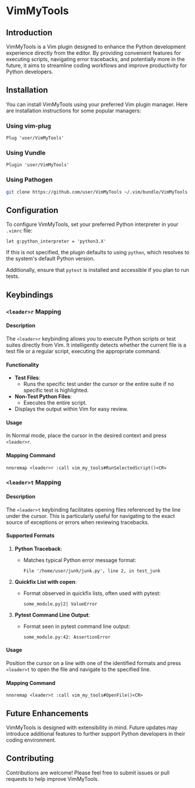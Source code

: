 # VimMyTools

## Introduction
VimMyTools is a Vim plugin designed to enhance the Python development
experience directly from the editor. By providing convenient features for
executing scripts, navigating error tracebacks, and potentially more in the
future, it aims to streamline coding workflows and improve productivity for
Python developers.

## Installation
You can install VimMyTools using your preferred Vim plugin manager. Here are
installation instructions for some popular managers:

### Using **vim-plug**
```vim
Plug 'user/VimMyTools'
```

### Using **Vundle**
```vim
Plugin 'user/VimMyTools'
```

### Using **Pathogen**
```sh
git clone https://github.com/user/VimMyTools ~/.vim/bundle/VimMyTools
```

## Configuration
To configure VimMyTools, set your preferred Python interpreter in your `.vimrc`
file:

```vim
let g:python_interpreter = 'python3.X'
```

If this is not specified, the plugin defaults to using `python`, which resolves
to the system's default Python version.

Additionally, ensure that `pytest` is installed and accessible if you plan to
run tests.

## Keybindings

### `<leader>r` Mapping

#### Description
The `<leader>r` keybinding allows you to execute Python scripts or test suites
directly from Vim. It intelligently detects whether the current file is a test
file or a regular script, executing the appropriate command.

#### Functionality
- **Test Files**:
  - Runs the specific test under the cursor or the entire suite if no specific test is highlighted.
- **Non-Test Python Files**:
  - Executes the entire script.
- Displays the output within Vim for easy review.

#### Usage
In Normal mode, place the cursor in the desired context and press `<leader>r`.

#### Mapping Command
```vim
nnoremap <leader>r :call vim_my_tools#RunSelectedScript()<CR>
```

### `<leader>t` Mapping

#### Description
The `<leader>t` keybinding facilitates opening files referenced by the line
under the cursor. This is particularly useful for navigating to the exact
source of exceptions or errors when reviewing tracebacks.

#### Supported Formats
1. **Python Traceback**:
   - Matches typical Python error message format:
     ```
     File '/home/user/junk/junk.py', line 2, in test_junk
     ```

2. **Quickfix List with copen**:
   - Format observed in quickfix lists, often used with pytest:
     ```
     some_module.py|2| ValueError
     ```

3. **Pytest Command Line Output**:
   - Format seen in pytest command line output:
     ```
     some_module.py:42: AssertionError
     ```

#### Usage
Position the cursor on a line with one of the identified formats and press
`<leader>t` to open the file and navigate to the specified line.

#### Mapping Command
```vim
nnoremap <leader>t :call vim_my_tools#OpenFile()<CR>
```

## Future Enhancements
VimMyTools is designed with extensibility in mind. Future updates may introduce
additional features to further support Python developers in their coding
environment.

## Contributing
Contributions are welcome! Please feel free to submit issues or pull requests
to help improve VimMyTools.
